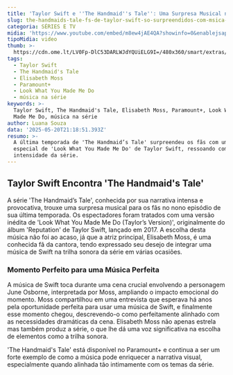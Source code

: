 ```yaml
---
title: 'Taylor Swift e ''The Handmaid''s Tale'': Uma Surpresa Musical na Temporada Final'
slug: the-handmaids-tale-fs-de-taylor-swift-so-surpreendidos-com-msica-na-srie
categoria: SÉRIES E TV
midia: 'https://www.youtube.com/embed/m8ew4jAE4QA?showinfo=0&enablejsapi=1'
tipoMidia: video
thumb: >-
  https://cdn.ome.lt/LV0Fp-DlC53DARLWJdYQUiELG9I=/480x360/smart/extras/conteudos/Captura_de_tela_2025-05-20_175856.png
tags:
  - Taylor Swift
  - The Handmaid's Tale
  - Elisabeth Moss
  - Paramount+
  - Look What You Made Me Do
  - música na série
keywords: >-
  Taylor Swift, The Handmaid's Tale, Elisabeth Moss, Paramount+, Look What You
  Made Me Do, música na série
author: Luana Souza
data: '2025-05-20T21:18:51.393Z'
resumo: >-
  A última temporada de 'The Handmaid’s Tale' surpreendeu os fãs com uma versão
  especial de 'Look What You Made Me Do' de Taylor Swift, ressoando com a
  intensidade da série.
---
```


## Taylor Swift Encontra 'The Handmaid's Tale'

A série 'The Handmaid’s Tale', conhecida por sua narrativa intensa e provocativa, trouxe uma surpresa musical para os fãs no nono episódio de sua última temporada. Os espectadores foram tratados com uma versão inédita de 'Look What You Made Me Do (Taylor’s Version)', originalmente do álbum 'Reputation' de Taylor Swift, lançado em 2017. A escolha desta música não foi ao acaso, já que a atriz principal, Elisabeth Moss, é uma conhecida fã da cantora, tendo expressado seu desejo de integrar uma música de Swift na trilha sonora da série em várias ocasiões.

### Momento Perfeito para uma Música Perfeita

A música de Swift toca durante uma cena crucial envolvendo a personagem June Osborne, interpretada por Moss, ampliando o impacto emocional do momento. Moss compartilhou em uma entrevista que esperava há anos pela oportunidade perfeita para usar uma música de Swift, e finalmente esse momento chegou, descrevendo-o como perfeitamente alinhado com as necessidades dramáticas da cena. Elisabeth Moss não apenas estrela mas também produz a série, o que lhe dá uma voz significativa na escolha de elementos como a trilha sonora.

'The Handmaid's Tale' está disponível no Paramount+ e continua a ser um forte exemplo de como a música pode enriquecer a narrativa visual, especialmente quando alinhada tão intimamente com os temas da série.
